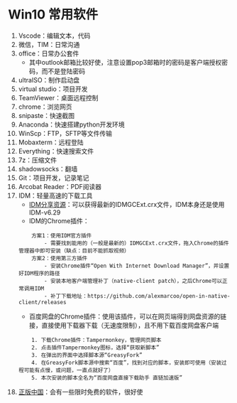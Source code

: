 # Win10 常用软件
1. Vscode：编辑文本，代码
2. 微信，TIM：日常沟通
3. office：日常办公套件
    - 其中outlook邮箱比较好使，注意设置pop3邮箱时的密码是客户端授权密码，而不是登陆密码
4. ultraISO：制作启动盘
5. virtual studio：项目开发
6. TeamViewer：桌面远程控制
7. chrome：浏览网页
8. snipaste：快速截图
9. Anaconda：快速搭建python开发环境
10. WinScp：FTP，SFTP等文件传输
11. Mobaxterm：远程登陆
12. Everything：快速搜索文件
13. 7z：压缩文件
14. shadowsocks：翻墙
15. Git：项目开发，记录笔记
16. Arcobat Reader：PDF阅读器
17. IDM：轻量高速的下载工具
    - [IDM分享资源](http://idman.ys168.com/)：可以获得最新的IDMGCExt.crx文件，IDM本身还是使用IDM-v6.29
    - IDM的Chrome插件：
    ```
        方案1：使用IDM官方插件
            - 需要找到能用的（一般是最新的）IDMGCExt.crx文件，拖入Chrome的插件管理器中即可安装（缺点：目前不能抓取视频）
        方案2：使用第三方插件
            - 安装Chrome插件“Open With Internet Download Manager”，并设置好IDM程序的路径
            - 安装本地客户端管理补丁（native-client patch），之后Chrome可以正常调用IDM
            - 补丁下载地址：https://github.com/alexmarcoo/open-in-native-client/releases
    ```
    - 百度网盘的Chrome插件：使用该插件，可以在网页端得到网盘资源的链接，直接使用下载器下载（无速度限制），且不用下载百度网盘客户端
    ```
        1. 下载Chrome插件：Tampermonkey，管理网页脚本
        2. 点击插件Tampermonkey图标，选择“获取新脚本”
        3. 在弹出的界面中选择脚本源“GreasyFork”
        4. 在GreasyFork脚本源中搜索“百度”，找到对应的脚本，安装即可使用（安装过程可能有点慢，或问题，一直点就好了）
        5. 本次安装的脚本全名为“百度网盘直接下载助手 直链加速版”
    ```
18. [正版中国](https://getitfree.cn/)：会有一些限时免费的软件，很好使